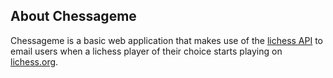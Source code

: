## About Chessageme

Chessageme is a basic web application that makes use of the <a href="https://lichess.org/api">lichess API</a> to email users when a lichess player of their choice starts playing on <a href="https://lichess.org/">lichess.org</a>. 

